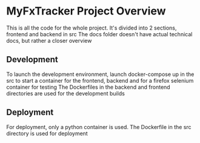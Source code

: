 # MyFxTracker Project Overview

This is all the code for the whole project.
It's divided into 2 sections, frontend and backend in src
The docs folder doesn't have actual technical docs, but rather
a closer overview

## Development
To launch the development environment, launch docker-compose up in the src to start a container for the frontend, backend and for a firefox selenium container for testing
The Dockerfiles in the backend and frontend directories are used for the development
builds

## Deployment
For deployment, only a python container is used.
The Dockerfile in the src directory is used for deployment
